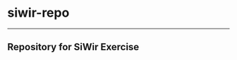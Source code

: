 siwir-repo
========
-----------------------------
Repository for SiWir Exercise
------------------------------
